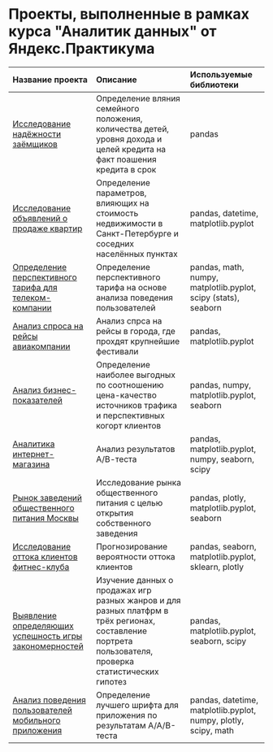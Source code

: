 # Проекты, выполненные в рамках курса "Аналитик данных" от Яндекс.Практикума
|Название проекта                   |Описание                              |Используемые библиотеки|
|:----------------------------------|:-------------------------------------|:------------------------|
|[Исследование надёжности заёмщиков](https://github.com/Larionova-Mariya/practicum_projects/tree/main/borrower_credibility_study)|Определение вляния семейного положения, количества детей, уровня дохода и целей кредита на факт поашения кредита в срок|pandas|
|[Исследование объявлений о продаже квартир](https://github.com/Larionova-Mariya/practicum_projects/tree/main/real_estate_research)|Определение параметров, влияющих на стоимость недвижимости в Санкт-Петербурге и соседних населённых пунктах|pandas, datetime, matplotlib.pyplot|
|[Определение перспективного тарифа для телеком-компании](https://github.com/Larionova-Mariya/practicum_projects/tree/main/tariff_research)|Определение перспективного тарифа на основе анализа поведения пользователей|pandas, math, numpy, matplotlib.pyplot, scipy (stats), seaborn|
|[Анализ спроса на рейсы авиакомпании](https://github.com/Larionova-Mariya/practicum_projects/tree/main/avia)|Анализ спрса на рейсы в города, где прохдят крупнейшие фестивали|pandas, matplotlib.pyplot|
|[Анализ бизнес-показателей](https://github.com/Larionova-Mariya/practicum_projects/tree/main/business_perfomance_research)|Определение наиболее выгодных по соотношению цена-качество источников трафика и перспективных когорт клиентов|pandas, numpy, matplotlib.pyplot, seaborn|
|[Аналитика интернет-магазина](https://github.com/Larionova-Mariya/practicum_projects/tree/main/ab_test)|Анализ результатов А/В-теста|pandas, matplotlib.pyplot, numpy, seaborn, scipy|
|[Рынок заведений общественного питания Москвы](https://github.com/Larionova-Mariya/practicum_projects/tree/main/catering_market_research)|Исследование рынка общественного питания с целью открытия собственного заведения|pandas, plotly, matplotlib.pyplot, seaborn|
|[Исследование оттока клиентов фитнес-клуба](https://github.com/Larionova-Mariya/practicum_projects/blob/main/fitness_club_customer_churn_study)|Прогнозирование вероятности оттока клиентов|pandas, seaborn, matplotlib.pyplot, sklearn, plotly|
|[Выявление определяющих успешность игры закономерностей](https://github.com/Larionova-Mariya/practicum_projects/tree/main/game_popularity_survey)|Изучение данных о продажах игр разных жанров и для разных платфрм в трёх регионах, составление портрета пользователя, проверка статистических гипотез|pandas, matplotlib.pyplot, seaborn, scipy|
|[Анализ поведения пользователей мобильного приложения](https://github.com/Larionova-Mariya/practicum_projects/blob/main/user_behavior_research)|Определение лучшего шрифта для приложения по результатам А/А/В-теста|pandas, datetime, matplotlib.pyplot, numpy, plotly, scipy, math|